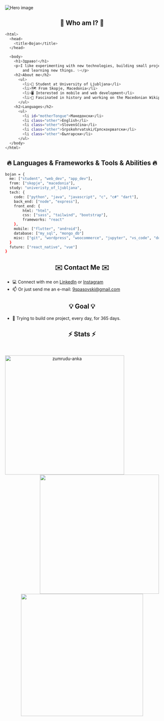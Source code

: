 <img src="https://github.com/Bojan9/Bojan9/assets/22836719/89a468fb-cf1f-411c-abb3-780564f9268f" alt="Hero image">

<h2 align="center">🧐 Who am I? 🧐</h2>

```bash
<html>
  <head>
    <title>Bojan</title>
  </head>

  <body>
    <h1>Здраво!</h1>
    <p>I like experimenting with new technologies, building small projects,
        and learning new things. ✨</p>
    <h2>About me</h2>
      <ul>
        <li>📖 Student at University of Ljubljana</li>
        <li>🗺️ From Skopje, Macedonia</li>
        <li>🖥️ Interested in mobile and web development</li>
        <li>📜 Fascinated in history and working on the Macedonian Wikipedia.</li>
      </ul>
    <h2>Languages</h2>
      <ul>
        <li id="motherTongue">Македонски</li>
        <li class="other">English</li>
        <li class="other">Slovenščina</li>
        <li class="other">Srpskohrvatski/Српскохрватски</li>
        <li class="other">Български</li>
      </ul>
  </body>
</html>
```

<h2 align="center">🔥 Languages & Frameworks & Tools & Abilities 🔥</h2>

```bash
bojan = {
  me: ["student", "web_dev", "app_dev"],
  from: ["skopje", "macedonia"],
  study: "univeristy_of_ljubljana",
  tech: {
    code: ["python", "java", "javascript", "c", "c#" "dart"],
    back_end: ["node", "express"],
    front_end: {
        html: "html",
        css: ["sass", "tailwind", "bootstrap"],
        frameworks: "react"
    },
    mobile: ["flutter", "android"],
    database: ["my_sql", "mongo_db"]
    misc: ["git", "wordpress", "woocommerce", "jupyter", "vs_code", "docker"]
  }
  future: ["react_native", "vue"]
}
```

<h2 align="center">✉️ Contact Me ✉️</h2>

- 💻 Connect with me on [LinkedIn](https://www.linkedin.com/in/bspasovski/) or [Instagram](https://www.instagram.com/bojan9spasovski/)
- 📫 Or just send me an e-mail: 9spasovski@gmail.com

<h2 align="center">💡 Goal 💡</h2>
  
- 💪 Trying to build one project, every day, for 365 days.

<h2 align="center">⚡ Stats ⚡</h2>

<br>
<p align=center>
  <div align=center>
      <img align="left" width=390 src="https://streak-stats.demolab.com/?user=bojan9&theme=blue-green&border=61dafb&hide_border=true" alt="zumrudu-anka" />
      <img align="right" width=390 src="https://github-readme-stats.vercel.app/api?username=bojan9&show_icons=true&theme=blue-green&border_color=61dafb&hide_border=true" />
  </div>
  <br><br><br><br><br><br><br><br><br>
  <div align=center>
      <img height=400 align="center" src="https://github-readme-stats.vercel.app/api/top-langs/?username=bojan9&layout=donut-vertical&theme=blue-green&border_color=61dafb&hide_border=true&langs_count=10" />
  </div>
  <br>
</p>
